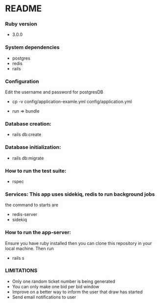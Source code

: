 # README
###  Ruby version
  - 3.0.0

### System dependencies
  - postgres
  - redis
  - rails

###  Configuration
   Edit the username and password for postgresDB
   - cp -v config/application-examle.yml config/application.yml
  
   - run => bundle

###  Database creation:
   - rails db:create

###  Database initialization:
   - rails db:migrate

### How to run the test suite:
  - rspec

### Services: This app uses sidekiq, redis to run background jobs
   the command to starts are
  - redis-server
  - sidekiq


### How to run the app-server:
   Ensure you have ruby installed then you can clone this repository in your local machine. Then run
   - rails s


### LIMITATIONS
  - Only one random ticket number is being generated
  - You can only make one bid per bid window
  - Improve on a better way to inform the user that draw has started
  - Send email notifications to user
